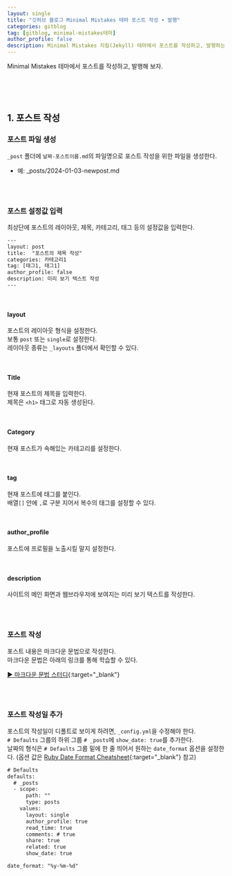 ```yaml
---
layout: single
title: "깃허브 블로그 Minimal Mistakes 테마 포스트 작성 ∙ 발행"
categories: gitblog
tag: [gitblog, minimal-mistakes테마]
author_profile: false
description: Minimal Mistakes 지킬(Jekyll) 테마에서 포스트를 작성하고, 발행하는 과정을 살펴보겠습니다.
---
```


Minimal Mistakes 테마에서 포스트를 작성하고, 발행해 보자.

<br>
<br>
<br>



## 1. 포스트 작성

### 포스트 파일 생성

`_post` 폴더에 `날짜-포스트이름.md`의 파일명으로 포스트 작성을 위한 파일을 생성한다.

- 예: _posts/2024-01-03-newpost.md

<br>
<br>


### 포스트 설정값 입력

최상단에 포스트의 레이아웃, 제목, 카테고리, 태그 등의 설정값을 입력한다.

```html
---
layout: post
title:  "포스트의 제목 작성"
categories: 카테고리1
tag: [태그1, 태그1]
author_profile: false
description: 미리 보기 텍스트 작성
---
```

<br>

#### layout
포스트의 레이아웃 형식을 설정한다.  
보통 `post` 또는 `single`로 설정한다.  
레이아웃 종류는 `_layouts` 폴더에서 확인할 수 있다.

<br>

#### Title
현재 포스트의 제목을 입력한다.  
제목은 `<h1>` 태그로 자동 생성된다.  

<br>

#### Category
현재 포스트가 속해있는 카테고리를 설정한다.  

<br>

#### tag
현재 포스트에 태그를 붙인다.  
배열`[]` 안에 `,`로 구분 지어서 복수의 태그를 설정할 수 있다.  

<br>

#### author_profile
포스트에 프로필을 노출시킬 말지 설정한다. 

<br>

#### description
사이트의 메인 화면과 웹브라우저에 보여지는 미리 보기 텍스트를 작성한다.

<br>
<br>


### 포스트 작성

포스트 내용은 마크다운 문법으로 작성한다.  
마크다운 문법은 아래의 링크를 통해 학습할 수 있다.

[▶ 마크다운 문법 스터디](https://dunkublog.github.io/categories/#markdown){:target="_blank"}

<br>
<br>


### 포스트 작성일 추가

포스트의 작성일이 디폴트로 보이게 하려면, `_config.yml`을 수정해야 한다.  
`# Defaults` 그룹의 하위 그룹 `# _posts`에 `show_date: true`를 추가한다.  
날짜의 형식은 `# Defaults` 그룹 밑에 한 줄 띄어서 원하는 `date_format` 옵션을 설정한다. (옵션 값은 [Ruby Date Format Cheatsheet](https://www.shortcutfoo.com/app/dojos/ruby-date-format-strftime/cheatsheet){:target="_blank"} 참고)

```html
# Defaults
defaults:
  # _posts
  - scope:
      path: ""
      type: posts
    values:
      layout: single
      author_profile: true
      read_time: true
      comments: # true
      share: true
      related: true
      show_date: true

date_format: "%y-%m-%d"
```
